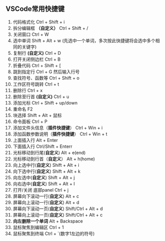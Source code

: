 <!--
 * @Description: 常用快捷键
 * @Author: OuYang YIQI
 * @Date: 2023-07-26 17:07:24
 * @LastEditTime: 2023-08-14 19:37:27
 * @FilePath: /Linux/markdown/shortcut.md
-->

## VSCode常用快捷键
1. 代码格式化
   Ctrl + Shift + i
2. 拆分编辑框 **（自定义）**
   Ctrl + Shift + /
3. 关闭窗口
   Ctrl + W
4. 选中单词
   Shift + Alt + w (先选中一个单词，多次按此快捷键将会选中多个相同的关键字)
5. 复制行   **(自定义)**
   Ctrl + D
6. 打开关闭侧边栏
   Ctrl + B
7. 折叠代码
   Ctrl + Shift + [
8. 跳到指定行
   Ctrl + G  然后输入行号
9.  查找符号、函数等
   Ctrl + Shift + o
10. 工作区符号跳转
    Ctrl + t
11. 删除行
    Ctrl + x
12. 删除至行首 **(自定义)**
    Ctrl + u
13. 添加光标
    Ctrl + Shift + up/down
14. 重命名
    F2
15. 块选择
    Shift + Alt + 鼠标
16. 命令面板
    Ctrl + P
17. 添加文件头信息（**插件快捷键**）
    Ctrl + Win + i
18. 添加函数参数说明（**插件快捷键**）
    Ctrl + Win + t
19. 上面插入行
    Alt + Enter
20. 下面插入行
    Ctrl/Shift + Enterr
21. 光标移动到行尾(**自定义**)
    Alt + e(end)
22. 光标移动到行首（**自定义**）
    Alt + h(home)
23. 向上选中行(**自定义**)
    Shift + Alt + i
24. 向下选中行(**自定义**)
    Shift + Alt + k
25. 向左选中(**自定义**)
    Shift + Alt + j
26. 向右选中(**自定义**)
    Shift + Alt + l
27. 打开/关闭 底部panel
    Ctrl + j
28. 屏幕向下滚动一行(**自定义**)
    Alt + c
29. 屏幕向上滚动一行(**自定义**)
    Alt + d
30. 屏幕向下滚动一页(**自定义**)
    Shift/Ctrl + Alt + d
31. 屏幕向上滚动一页(**自定义**)
    Shift/Ctrl + Alt + c
32. **向左删除一个单词**
    Alt + Backspace
33. 鼠标聚焦到编辑区
    Ctrl + 1
34. 鼠标聚焦到终端
    Ctrl + `(数字1左边的符号)
